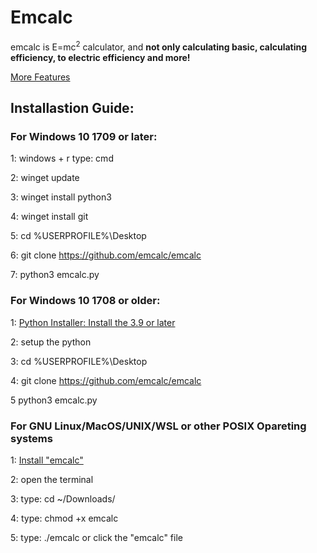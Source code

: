 <h1>Emcalc</h1>

emcalc is E=mc<sup>2</sup> calculator, and <strong>not only calculating basic, calculating efficiency, to electric efficiency and more!</strong>

<a href="emcalc.github.io/emcalc/README.md" target="_blank">More Features</a>

<h2>Installastion Guide:</h2>

<h3>For Windows 10 1709 or later:</h3>

1: windows + r type: cmd

2: winget update

3: winget install python3

4: winget install git

5: cd %USERPROFILE%\Desktop

6: git clone https://github.com/emcalc/emcalc

7: python3 emcalc.py

<h3>For Windows 10 1708 or older:</h3>

1: <a href="https://www.python.org/downloads/" target="_blank">Python Installer: Install the 3.9 or later</a>

2: setup the python

3: cd %USERPROFILE%\Desktop

4: git clone https://github.com/emcalc/emcalc

5 python3 emcalc.py

<h3>For GNU Linux/MacOS/UNIX/WSL or other POSIX Opareting systems</h3>

1: <a href="https://github.com/emcalc/emcalc/releases" target="_blank">Install "emcalc"</a>

2: open the terminal

3: type: cd ~/Downloads/

4: type: chmod +x emcalc

5: type: ./emcalc or click the "emcalc" file
